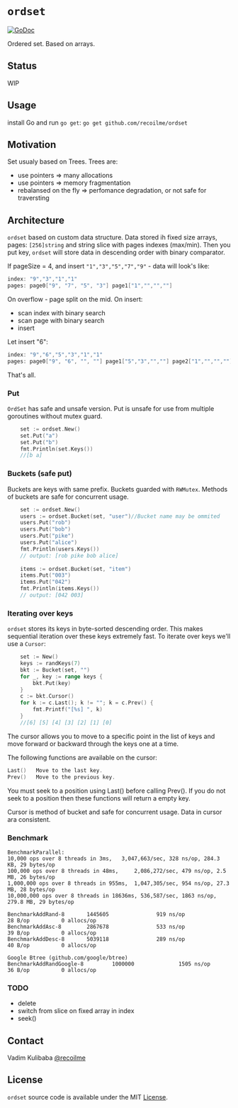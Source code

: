 # `ordset`

[![GoDoc](https://godoc.org/github.com/recoilme/ordset?status.svg)](https://godoc.org/github.com/recoilme/ordset)

Ordered set. Based on arrays.

## Status

WIP

## Usage

install Go and run ```go get```:
```go get github.com/recoilme/ordset```

## Motivation

Set usualy based on Trees. Trees are:

- use pointers => many allocations
- use pointers => memory fragmentation
- rebalansed on the fly => perfomance degradation, or not safe for traversting

## Architecture

`ordset` based on custom data structure. Data stored ih fixed size arrays, pages: ```[256]string``` and string slice with pages indexes (max/min). Then you put key, `ordset` will store data in descending order with binary comparator.

If pageSize = 4, and insert ```"1","3","5","7","9"``` -  data will look's like:

```go
index: "9","3","1","1"
pages: page0["9", "7", "5", "3"] page1["1","","",""]
```

On overflow - page split on the mid.
On insert: 
 - scan index with binary search
 - scan page with binary search
 - insert

Let insert "6":

```go
index: "9","6","5","3","1","1"
pages: page0["9", "6", "", ""] page1["5","3","",""] page2["1","","",""]
```

That's all. 

### Put

`OrdSet` has safe and unsafe version. Put is unsafe for use from multiple goroutines without mutex guard.


```go
	set := ordset.New()
	set.Put("a")
	set.Put("b")
	fmt.Println(set.Keys())
	//[b a]

```

### Buckets (safe put)

Buckets are keys with same prefix. Buckets guarded with `RWMutex`. Methods of buckets are safe for concurrent usage.

```go
	set := ordset.New()
	users := ordset.Bucket(set, "user")//Bucket name may be ommited
	users.Put("rob")
	users.Put("bob")
	users.Put("pike")
	users.Put("alice")
	fmt.Println(users.Keys())
	// output: [rob pike bob alice]
    
	items := ordset.Bucket(set, "item")
	items.Put("003")
	items.Put("042")
	fmt.Println(items.Keys())
	// output: [042 003]
```

### Iterating over keys

`ordset` stores its keys in byte-sorted descending order. This makes sequential iteration over these keys extremely fast. To iterate over keys we'll use a `Cursor`:

```go
	set := New()
	keys := randKeys(7)
	bkt := Bucket(set, "")
	for _, key := range keys {
		bkt.Put(key)
	}
	c := bkt.Cursor()
	for k := c.Last(); k != ""; k = c.Prev() {
		fmt.Printf("[%s] ", k)
	}
	//[6] [5] [4] [3] [2] [1] [0]
```

The cursor allows you to move to a specific point in the list of keys and move forward or backward through the keys one at a time.

The following functions are available on the cursor:

```go
Last()   Move to the last key.
Prev()   Move to the previous key.
```

You must seek to a position using Last() before calling Prev(). If you do not seek to a position then these functions will return a empty key.

Cursor is method of bucket and safe for concurrent usage. Data in cursor ara consistent.

### Benchmark

```
BenchmarkParallel:
10,000 ops over 8 threads in 3ms, 	3,047,663/sec, 328 ns/op, 284.3 KB, 29 bytes/op
100,000 ops over 8 threads in 48ms, 	2,086,272/sec, 479 ns/op, 2.5 MB, 26 bytes/op
1,000,000 ops over 8 threads in 955ms,  1,047,305/sec, 954 ns/op, 27.3 MB, 28 bytes/op
10,000,000 ops over 8 threads in 18636ms, 536,587/sec, 1863 ns/op, 279.8 MB, 29 bytes/op

BenchmarkAddRand-8       1445605               919 ns/op              28 B/op          0 allocs/op
BenchmarkAddAsc-8        2867678               533 ns/op              39 B/op          0 allocs/op
BenchmarkAddDesc-8       5039118               289 ns/op              40 B/op          0 allocs/op

Google Btree (github.com/google/btree)
BenchmarkAddRandGoogle-8         1000000              1505 ns/op              36 B/op          0 allocs/op

```

### TODO

 - delete
 - switch from slice on fixed array in index
 - seek()

## Contact

Vadim Kulibaba [@recoilme](http://t.me/recoilme)

## License

`ordset` source code is available under the MIT [License](/LICENSE).
